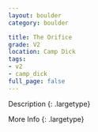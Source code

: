 ```yaml
---
layout: boulder
category: boulder

title: The Orifice
grade: V2
location: Camp Dick
tags:
- v2
- camp_dick
full_page: false
---
```



Description
{: .largetype}


More Info
{: .largetype}

